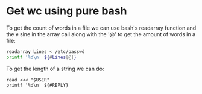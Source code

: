 # Get wc using pure bash

To get the count of words in a file we can use bash's readarray function and the `#` sine in the array call along with the '@' to get the amount of words in a file:


```bash
readarray Lines < /etc/passwd
printf '%d\n' ${#Lines[@]}
```

To get the length of a string we can do:

```
read <<< "$USER"
printf '%d\n' ${#REPLY}
```


